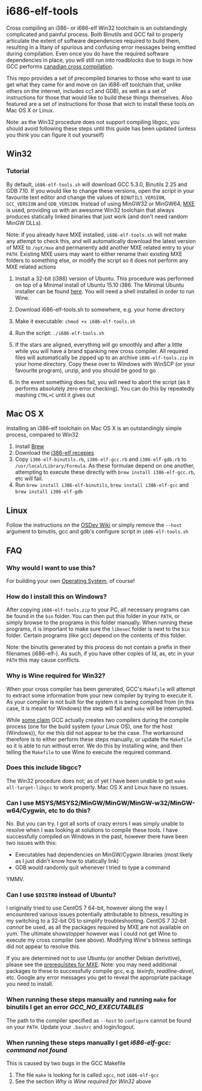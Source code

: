 # i686-elf-tools
Cross compiling an i386- or i686-elf Win32 toolchain is an outstandingly complicated and painful process. Both Binutils and GCC fail to properly articulate the extent of software dependencies required to build them, resulting in a litany of spurious and confusing error messages being emitted during compilation. Even once you do have the required software dependencies in place, you will still run into roadblocks due to bugs in how GCC performs [canadian cross compilation](https://en.wikipedia.org/wiki/Cross_compiler#Canadian_Cross).

This repo provides a set of precompiled binaries to those who want to use get what they came for and move on (an i686-elf toolchain that, unlike others on the internet, includes cc1 and GDB), as well as a set of instructions for those that would like to build these things themselves. Also featured are a set of instructions for those that wich to install these tools on Mac OS X or Linux.

Note: as the Win32 procedure does not support compiling libgcc, you should avoid following these steps until this guide has been updated (unless you think you can figure it out yourself)

## Win32
### Tutorial

  By default, `i686-elf-tools.sh` will download GCC 5.3.0, Binutils 2.25 and GDB 7.10. If you would like to change these versions, open the script in your favourite text editor and change the values of `BINUTILS_VERSION`, `GCC_VERSION` and `GDB_VERSION`. Instead of using MinGW32 or MinGW64, [MXE](http://mxe.cc) is used, providing us with an awesome Win32 toolchain that always produces statically linked binaries that just work (and don't need random MinGW DLLs).
  
  Note: if you already have MXE installed, `i686-elf-tools.sh` will not make any attempt to check this, and will automatically download the latest version of MXE to `/opt/mxe` and permanently add another MXE related entry to your `PATH`. Existing MXE users may want to either rename their existing MXE folders to something else, or modify the script so it does not perform any MXE related actions

1. Install a 32-bit (i386) version of Ubuntu. This procedure was performed on top of a Minimal install of Ubuntu 15.10 i386. The Minimal Ubuntu installer can be found [here](https://help.ubuntu.com/community/Installation/MinimalCD). You will need a shell installed in order to run Wine.

2. Download i686-elf-tools.sh to somewhere, e.g. your home directory

3. Make it executable: `chmod +x i686-elf-tools.sh`

4. Run the script: `./i686-elf-tools.sh`

5. If the stars are aligned, everything will go smoothly and after a little while you will have a brand spanking new cross compiler. All required files will automatically be zipped up to an archive `i686-elf-tools.zip` in your home directory. Copy these over to Windows with WinSCP (or your favourite program), unzip, and you should be good to go

6. In the event something does fail, you will need to abort the script (as it performs absolutely zero error checking). You can do this by repeatedly mashing `CTRL+C` until it gives out

## Mac OS X

Installing an i386-elf toolchain on Mac OS X is an outstandingly simple process, compared to Win32

1. Install [Brew](http://brew.sh/)
2. Download the [i386-elf recepies](https://github.com/altkatz/homebrew-gcc_cross_compilers)
3. Copy `i386-elf-binutils.rb`, `i386-elf-gcc.rb` and `i386-elf-gdb.rb` to `/usr/local/Library/Formula`. As these formulae depend on one another, attempting to execute these directly with `brew install i386-elf-gcc.rb`, etc will fail.
4. Run `brew install i386-elf-binutils`, `brew install i386-elf-gcc` and `brew install i386-elf-gdb`

## Linux

Follow the instructions on the [OSDev Wiki](http://wiki.osdev.org/GCC_Cross-Compiler) or simply remove the `--host` argument to binutils, gcc and gdb's configure script in `i686-elf-tools.sh`

## FAQ

### Why would I want to use this?
For building your own [Operating System](http://wiki.osdev.org/Bare_Bones), of course!

### How do I install this on Windows?
After copying `i686-elf-tools.zip` to your PC, all necessary programs can be found in the `bin` folder. You can then put this folder in your `PATH`, or simply browse to the programs in this folder manually. When running these programs, it is important to make sure the `libexec` folder is next to the `bin` folder. Certain programs (like gcc) depend on the contents of this folder.

Note: the binutils generated by this process do not contain a prefix in their filenames (i686-elf-). As such, if you have other copies of ld, as, etc in your `PATH` this may cause conflicts.

### Why is Wine required for Win32?
When your cross compiler has been generated, GCC's `Makefile` will attempt to extract some information from your new compiler by trying to execute it. As your compiler is not built for the system it is being compiled from (in this case, it is meant for Windows) the step will fail and `make` will be interrupted.

While [some claim](http://permalink.gmane.org/gmane.comp.gcc.cross-compiling/15124) GCC actually creates two compilers during the compile process (one for the build system (your Linux OS), one for the host (Windows)), for me this did not appear to be the case. The workaround therefore is to either perform these steps manually, or update the `Makefile` so it is able to run without error. We do this by installing wine, and then telling the `Makefile` to use Wine to execute the required command.

### Does this include libgcc?
The Win32 procedure does not; as of yet I have been unable to get `make all-target-libgcc` to work properly. Mac OS X and Linux have no issues.

### Can I use MSYS/MSYS2/MinGW/MinGW/MinGW-w32/MinGW-w64/Cygwin, etc to do this?
No. But you can try. I got all sorts of crazy errors I was simply unable to resolve when I was looking at solutions to compile these tools. I have successfully compiled on Windows in the past, however there have been two issues with this:
* Executables had dependencies on MinGW/Cygwin libraries (most likely as I just didn't know how to statically link)
* GDB would randomly quit whenever I tried to type a command

YMMV.

### Can I use `$DISTRO` instead of Ubuntu?
I originally tried to use CentOS 7 64-bit, however along the way I encountered various issues potentially attributable to bitness, resulting in my switching to a 32-bit OS to simplify troubleshooting. CentOS 7 32-bit _cannot_ be used, as all the packages required by MXE are not available on yum. The ultimate showstopper however was I could not get Wine to execute my cross compiler (see above). Modifying Wine's bitness settings did not appear to resolve this.

If you are determined not to use Ubuntu (or another Debian derivitive), please see the [prerequisites for MXE](http://mxe.cc/#requirements). Note: you may need additional packages to these to successfully compile gcc, e.g. _texinfo_, _readline-devel_, etc. Google any error messages you get to reveal the appropriate package you need to install.

### When running these steps manually and running `make` for binutils I get an error _GCC_NO_EXECUTABLES_
The path to the compiler specified as `--host` to `configure` cannot be found on your `PATH`. Update your `.bashrc` and login/logout.

### When running these steps manually I get _i686-elf-gcc: command not found_
This is caused by two bugs in the GCC Makefile

1. The file `make` is looking for is called `xgcc`, not `i686-elf-gcc`
2. See the section _Why is Wine required for Win32_ above
